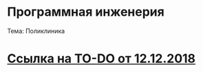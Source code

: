# Программная инженерия

Тема: Поликлиника

# [Ссылка на TO-DO от 12.12.2018](https://github.com/0m0rts0n/ProgramEngineeringRep/blob/master/TO-DO%20%5B12.12.2018%5D.md)
